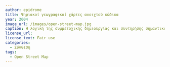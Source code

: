 ```yaml
---
author: epidrome
title: Ψηφιακοί γεωγραφικοί χάρτες ανοιχτού κώδικα 
year: 2004
image_url: /images/open-street-map.jpg
caption: Η λογική της συμμετοχικής δημιουργίας και συντηρήσης σημαντικού περιεχομένου όπως στην εγκυκλοπαίδεια Wikipedia εφαρμόστηκε με επιτυχία και σε άλλους τομείς όπως οι χάρτες, οι οποίοι σε μια περίπτωση φυσικής καταστροφής ενημερώθηκαν πιο γρήγορα και πιο αποτελεσματικά από τους αντίστοιχους ιδιωτικούς.
license_url:
license_text: Fair use
categories:
  - Σύνθεση 
tags:
  - Open Street Map
---
```


